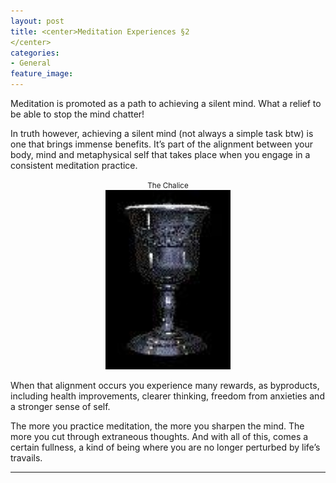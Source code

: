 ```yaml
---
layout: post
title: <center>Meditation Experiences §2
</center>
categories:
- General
feature_image: 
---
```


Meditation is promoted as a path to achieving a silent mind. What a relief to be able to stop the mind chatter!

In truth however, achieving a silent mind (not always a simple task btw) is one that brings immense benefits. It’s part of the alignment between your body, mind and metaphysical self that takes place when you engage in a consistent meditation practice.

<center><footer><small>The Chalice</small></footer>
<img src="/images/img_0588.jpg" width="200">
</center>

When that alignment occurs you experience many rewards, as byproducts, including health improvements, clearer thinking, freedom from anxieties and a stronger sense of self.

The more you practice meditation, the more you sharpen the mind. The more you cut through extraneous thoughts. And with all of this, comes a certain fullness, a kind of being where you are no longer perturbed by life’s travails. 
______________________________________________